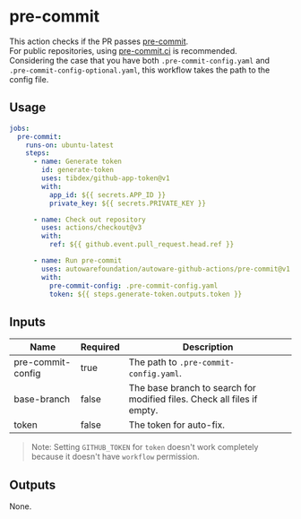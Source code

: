 # pre-commit

This action checks if the PR passes [pre-commit](https://pre-commit.com/).  
For public repositories, using [pre-commit.ci](https://pre-commit.ci/) is recommended.  
Considering the case that you have both `.pre-commit-config.yaml` and `.pre-commit-config-optional.yaml`, this workflow takes the path to the config file.

## Usage

```yaml
jobs:
  pre-commit:
    runs-on: ubuntu-latest
    steps:
      - name: Generate token
        id: generate-token
        uses: tibdex/github-app-token@v1
        with:
          app_id: ${{ secrets.APP_ID }}
          private_key: ${{ secrets.PRIVATE_KEY }}

      - name: Check out repository
        uses: actions/checkout@v3
        with:
          ref: ${{ github.event.pull_request.head.ref }}

      - name: Run pre-commit
        uses: autowarefoundation/autoware-github-actions/pre-commit@v1
        with:
          pre-commit-config: .pre-commit-config.yaml
          token: ${{ steps.generate-token.outputs.token }}
```

## Inputs

| Name              | Required | Description                                                             |
| ----------------- | -------- | ----------------------------------------------------------------------- |
| pre-commit-config | true     | The path to `.pre-commit-config.yaml`.                                  |
| base-branch       | false    | The base branch to search for modified files. Check all files if empty. |
| token             | false    | The token for auto-fix.                                                 |

> Note: Setting `GITHUB_TOKEN` for `token` doesn't work completely because it doesn't have `workflow` permission.

## Outputs

None.
